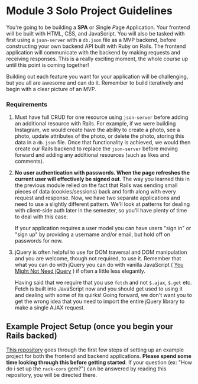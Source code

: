 # Module 3 Solo Project Guidelines

You're going to be building a **SPA** or *S*ingle *P*age *A*pplication.  Your frontend will be built with HTML, CSS, and JavaScript. You will also be tasked with first using a `json-server` with a `db.json` file as a MVP backend, before constructing your own backend API built with Ruby on Rails. The frontend application will communicate with the backend by making requests and receiving responses. This is a really exciting moment, the whole course up until this point is coming together!

Building out each feature you want for your application will be challenging, but you all are awesome and can do it. Remember to build iteratively and begin with a clear picture of an MVP.

### Requirements

1. Must have full CRUD for one resource using `json-server` before adding an additional resource with Rails. For example, if we were building Instagram, we would create have the ability to create a photo, see a photo, update attributes of the photo, or delete the photo, storing this data in a `db.json` file. Once that functionality is achieved, we would then create our Rails backend to replace the `json-server` before moving forward and adding any additional resources (such as likes and comments).

2. **No user authentication with passwords. When the page refreshes the current user will effectively be signed out**. The way you learned this in the previous module relied on the fact that Rails was sending small pieces of data (cookies/sessions) back and forth along with every request and response. Now, we have two separate applications and need to use a slightly different pattern. We'll look at patterns for dealing with client-side auth later in the semester, so you'll have plenty of time to deal with this case. 
   
   If your application requires a user model you can have users "sign in" or "sign up" by providing a username and/or email, but hold off on passwords for now.  

3. jQuery is often helpful to use for DOM traversal and DOM manipulation and you are welcome, though not required, to use it. Remember that what you can do with jQuery you can do with vanilla JavaScript ( [You Might Not Need jQuery](http://youmightnotneedjquery.com/) ) if often a little less elegantly.  
   
   Having said that we require that you use `fetch` and not `$.ajax`, `$.get` etc. Fetch is built into JavaScript now and you should get used to using it and dealing with some of its quirks!  Going forward, we don't want you to get the wrong idea that you need to import the entire jQuery library to make a single AJAX request.


## Example Project Setup (once you begin your Rails backed)

[This repository](https://github.com/learn-co-curriculum/mod3-project-week-setup-example) goes through the first few steps of setting up an example project for both the frontend and backend applications.  **Please spend some time looking through this before getting started**. If your question (ex: "How do i set up the `rack-cors` gem?") can be answered by reading this repository, you will be directed there.